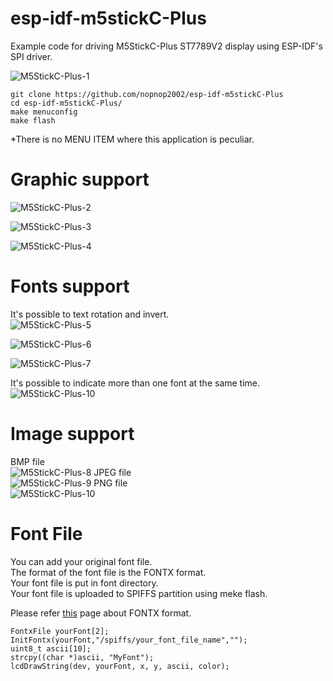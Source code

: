 # esp-idf-m5stickC-Plus
Example code for driving M5StickC-Plus ST7789V2 display using ESP-IDF's SPI driver.

![M5StickC-Plus-1](https://user-images.githubusercontent.com/6020549/100175622-1a2cea00-2f12-11eb-8d3d-37aa5525856b.JPG)

```
git clone https://github.com/nopnop2002/esp-idf-m5stickC-Plus
cd esp-idf-m5stickC-Plus/
make menuconfig
make flash
```

\*There is no MENU ITEM where this application is peculiar.   


# Graphic support
![M5StickC-Plus-2](https://user-images.githubusercontent.com/6020549/100175648-26b14280-2f12-11eb-8cfd-3da7dba4ee78.JPG)

![M5StickC-Plus-3](https://user-images.githubusercontent.com/6020549/100175650-27e26f80-2f12-11eb-8d3b-cc5d52870b37.JPG)

![M5StickC-Plus-4](https://user-images.githubusercontent.com/6020549/100176214-38471a00-2f13-11eb-86d5-168b3b8d1b1e.JPG)

# Fonts support
It's possible to text rotation and invert.   
![M5StickC-Plus-5](https://user-images.githubusercontent.com/6020549/100175720-45afd480-2f12-11eb-9acb-8d4244a2a910.JPG)

![M5StickC-Plus-6](https://user-images.githubusercontent.com/6020549/100175721-46e10180-2f12-11eb-8cdb-cd4add269dcd.JPG)

![M5StickC-Plus-7](https://user-images.githubusercontent.com/6020549/100175724-48aac500-2f12-11eb-9329-d3ca8267432a.JPG)

It's possible to indicate more than one font at the same time.   
![M5StickC-Plus-10](https://user-images.githubusercontent.com/6020549/100175726-49435b80-2f12-11eb-99a2-ded8e71afba1.JPG)


# Image support
BMP file   
![M5StickC-Plus-8](https://user-images.githubusercontent.com/6020549/100175767-5d875880-2f12-11eb-8cae-991e73e1f93b.JPG)
JPEG file   
![M5StickC-Plus-9](https://user-images.githubusercontent.com/6020549/100175770-5eb88580-2f12-11eb-90d3-43d06675bb99.JPG)
PNG file    
![M5StickC-Plus-10](https://user-images.githubusercontent.com/6020549/100175773-5fe9b280-2f12-11eb-9043-55abc8e72a2e.JPG)


# Font File   
You can add your original font file.   
The format of the font file is the FONTX format.   
Your font file is put in font directory.   
Your font file is uploaded to SPIFFS partition using meke flash.   

Please refer [this](http://elm-chan.org/docs/dosv/fontx_e.html) page about FONTX format.   

```
FontxFile yourFont[2];
InitFontx(yourFont,"/spiffs/your_font_file_name","");
uint8_t ascii[10];
strcpy((char *)ascii, "MyFont");
lcdDrawString(dev, yourFont, x, y, ascii, color);
```


